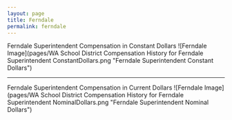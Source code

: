 ```yaml
---
layout: page
title: Ferndale
permalink: ferndale
---
```



Ferndale Superintendent Compensation in Constant Dollars
![Ferndale Image](pages/WA School District Compensation History for Ferndale Superintendent ConstantDollars.png "Ferndale Superintendent Constant Dollars")
___

Ferndale Superintendent Compensation in Current Dollars
![Ferndale Image](pages/WA School District Compensation History for Ferndale Superintendent NominalDollars.png "Ferndale Superintendent Nominal Dollars")